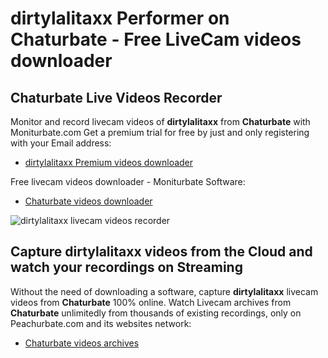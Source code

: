 # dirtylalitaxx Performer on Chaturbate - Free LiveCam videos downloader

## Chaturbate Live Videos Recorder

Monitor and record livecam videos of **dirtylalitaxx** from **Chaturbate** with Moniturbate.com
Get a premium trial for free by just and only registering with your Email address:
* [dirtylalitaxx Premium videos downloader](https://moniturbate.com/request-demo-licence-key.html)

Free livecam videos downloader - Moniturbate Software:
* [Chaturbate videos downloader](https://moniturbate.com/moniturbate-download-software.html)

![dirtylalitaxx livecam videos recorder](https://peachurnet.com/templates/moniturbate-software.png)


## Capture dirtylalitaxx videos from the Cloud and watch your recordings on Streaming

Without the need of downloading a software, capture **dirtylalitaxx** livecam videos from **Chaturbate** 100% online.
Watch Livecam archives from **Chaturbate** unlimitedly from thousands of existing recordings, only on Peachurbate.com and its websites network:
* [Chaturbate videos archives](https://peachurnet.com/)